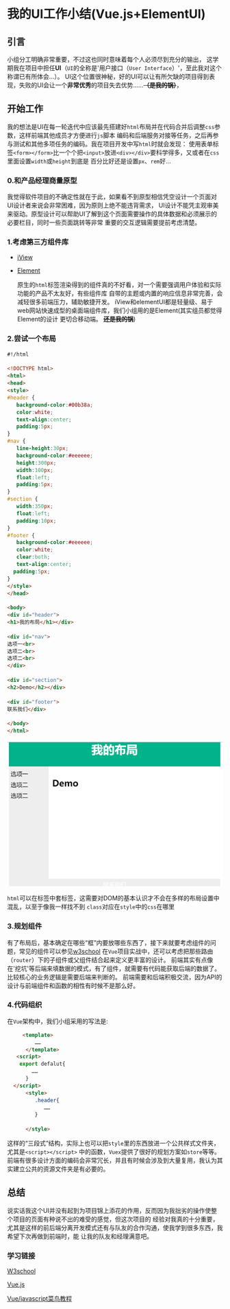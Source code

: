 
# 我的UI工作小结(Vue.js+ElementUI)

## 引言
   小组分工明确非常重要，不过这也同时意味着每个人必须尽到充分的输出，
这学期我在项目中担任**UI**（``UI``的全称是'用户接口（``User Interface``）'，至此我对这个称谓已有所体会…）。
UI这个位置很神秘，好的UI可以让有所欠缺的项目得到表现，失败的UI会让一个**非常优秀**的项目失去优势……~~**（是我的锅）**~~，

## 开始工作
  我的想法是UI在每一轮迭代中应该最先搭建好``html``布局并在代码合并后调整``css``参数，这样前端其他成员才方便进行``js``脚本
编码和后端服务对接等任务，之后再参与测试和其他多项任务的编码。我在项目开发中写``html``时就会发现：
使用表单标签``<form></form>``比一个个把``<input>``放进``<div></div>``要科学得多，又或者在``css``里面设置``width``或``height``到底是
百分比好还是设置``px``、``rem``好…

### 0.和产品经理商量原型
   我觉得软件项目的不确定性就在于此，如果看不到原型相信凭空设计一个页面对UI设计者来说会非常困难，因为原则上绝不能违背需求，
UI设计不能凭主观审美来驱动。原型设计可以帮助UI了解到这个页面需要操作的具体数据和必须展示的必要栏目，同时一些页面跳转等非常
重要的交互逻辑需要提前考虑清楚。
 
### 1.考虑第三方组件库
 
 - [iView](http://v1.iviewui.com/)
    
 - [Element](https://element.eleme.cn/#/zh-CN/component/installation)
   
   原生的``html``标签渲染得到的组件真的不好看，对一个需要强调用户体验和实际功能的产品不太友好，有些组件库
  自带的主题或内置的响应信息非常完善，会减轻很多前端压力，辅助敏捷开发。
  iView和elementUI都是轻量级、易于web网站快速成型的桌面端组件库，我们小组用的是Element(其实组员都觉得Element的设计
  更切合移动端。 **~~还是我的锅~~**)
  
### 2.尝试一个布局 
 
 ~~~html
#!/html

<!DOCTYPE html>
<html>
<head>
<style>
#header {
    background-color:#00b38a;
    color:white;
    text-align:center;
    padding:5px;
}
#nav {
    line-height:30px;
    background-color:#eeeeee;
    height:300px;
    width:100px;
    float:left;
    padding:5px;	      
}
#section {
    width:350px;
    float:left;
    padding:10px;	 	 
}
#footer {
    background-color:#eeeeee;
    color:white;
    clear:both;
    text-align:center;
   padding:5px;	 	 
}
</style>
</head>

<body>
<div id="header">
<h1>我的布局</h1></div>

<div id="nav">
选项一<br>
选项二<br>
选项二<br>
</div>

<div id="section">
<h2>Demo</h2></div>

<div id="footer">
联系我们</div>

</body>
</html>

~~~
![](image/html1.png)

``html``可以在标签中套标签，这需要对DOM的基本认识才不会在多样的布局设置中混乱，以至于像我一样找不到
``class``对应在``style``中的``css``在哪里

### 3.规划组件
 有了布局后，基本确定在哪些“框”内要放哪些东西了，接下来就要考虑组件的问题，常见的组件可以参见[w3school](http://www.w3school.com.cn/html/index.asp)
 在``Vue``项目实战中，还可以考虑把那些路由（``router``）下的子组件或父组件结合起来定义更丰富的设计。
 前端其实有点像在'挖坑'等后端来填数据的模式，有了组件，就需要有代码能获取后端的数据了。比较核心的业务逻辑是需要后端来判断的。
 前端需要和后端积极交流，因为API的设计与前端组件和函数的相性有时候不是那么好。
 
### 4.代码组织
  在``Vue``架构中，我们小组采用的写法是:
  ~~~html
       <template>
           ……
        </template>
     <script>
      export defalut{
          ……
        }
    </script>
        <style>
           .header{
              ……
           }
   
        </style>
  ~~~      
  这样的“三段式”结构，实际上也可以把``style``里的东西放进一个公共样式文件夹，尤其是``<script></script>``
  中的函数，``Vuex``提供了很好的规划方案如``store``等等。
  前端有很多设计方面的编码会非常冗长，并且有时候会涉及到大量复用，我认为其实建立公共的资源文件夹是有必要的。
  
## 总结
   说实话我这个UI并没有起到为项目锦上添花的作用，反而因为我拙劣的操作使整个项目的页面有种说不出的难受的感觉，但这次项目的
  经验对我真的十分重要，尤其是这样的前后端分离开发模式还有与队友的合作沟通，使我学到很多东西，我希望下次再做到前端时，能
  让我的队友和经理满意吧。
  
### 学习链接
   
   [W3school](http://www.w3school.com.cn/html/index.asp)
   
   [Vue.js](https://cn.vuejs.org/)
   
   [Vue/javascript菜鸟教程](https://www.runoob.com/vue2/vue-tutorial.html)
  
        


 



